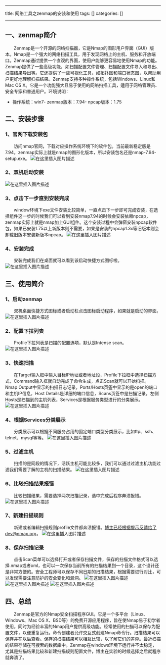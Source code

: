 
--- 
title:  网络工具之zenmap的安装和使用 
tags: []
categories: [] 

---
## 一、zenmap简介

  Zenmap是一个开源的网络扫描器，它是Nmap的图形用户界面（GUI）版本。Nmap是一个强大的网络扫描工具，用于发现网络上的主机、服务和开放端口。Zenmap通过提供一个直观的界面，使用户能够更容易地使用Nmap的功能。Zenmap提供了一些高级功能，如扫描配置文件管理、扫描配置文件导入和导出、扫描结果导出等。它还提供了一些可视化工具，如拓扑图和端口状态图，以帮助用户更好地理解扫描结果。Zenmap支持多种操作系统，包括Windows、Linux和Mac OS X。它是一个功能强大且易于使用的网络扫描工具，适用于网络管理员、安全专家和普通用户。环境说明：
- 操作系统：win7- zenmap版本：7.94- npcap版本：1.75
## 二、安装步骤

### 1、官网下载安装包

  访问nmap官网，下载对应操作系统环境下的软件包，当前最新稳定版是7.94，zenmap实际上就是nmap的图形化版本，所以安装包名还是nmap-7.94-setup.exe。 <img src="https://img-blog.csdnimg.cn/direct/2e01fbdbab05407ea10fdd9be84e944a.png" alt="在这里插入图片描述">

### 2、双机启动安装

<img src="https://img-blog.csdnimg.cn/direct/6d5a533642734794ba6196d99ed0f708.png" alt="在这里插入图片描述">

### 3、点击下一步直到安装完成

  window环境下exe文件安装比较简单，一直点击下一步即可完成安装，在选择组件这一步的时候我们可以看到安装nmap7.94的时候会安装依赖npcap，zenmap实际上就是nmap加上GUI组件。这个安装过程中会弹窗安装npcap软件包，如果已安装1.75以上新版本则不需要，如果是安装的npcap1.3x等旧版本则会卸载旧版本安装新版本npcap。 <img src="https://img-blog.csdnimg.cn/direct/d28ab1cae90b4ce2a9034efffbc662cd.png" alt="在这里插入图片描述">

### 4、安装完成

  安装完成我们在桌面就可以看到该启动快捷方式图标啦。 <img src="https://img-blog.csdnimg.cn/direct/7e163f700cac4fb4879aae606f80e21a.png" alt="在这里插入图片描述">

## 三、使用简介

### 1、启动zenmap

  双机桌面快捷方式图标或者启动栏点击图标启动程序，如果就是启动的界面。 <img src="https://img-blog.csdnimg.cn/direct/b3ab1483acf74f15a011db8125ca039c.png" alt="在这里插入图片描述">

### 2、配置下拉列表

  Profile下拉列表是扫描的配置选项，默认是Intense scan。 <img src="https://img-blog.csdnimg.cn/direct/28972ca7fbb6435f8d8d4b927a12a47e.png" alt="在这里插入图片描述">

### 3、快速扫描

  在Target输入框中输入目标IP地址或者地址段，Profile下拉框中选择扫描方式，Command输入框就自动完成了命令生成，点击Scan就可以开始扫描。Nmap Output中显示的扫描日志记录，Ports/Hosts页签中显示的是open的端口和主机IP信息，Host Details是详细的端口信息，Scans页签中是扫描记录。左侧Hosts是扫描到的主机列表，Services是根据服务类型进行的分类展示。 <img src="https://img-blog.csdnimg.cn/direct/432728fa7911414f8d3d2a55005ffdef.png" alt="在这里插入图片描述">

### 4、根据Services分类展示

  分类展示可以根据不同服务占用的固定端口类型分类展示，比如ftp、ssh、telnet、mysql等等。 <img src="https://img-blog.csdnimg.cn/direct/a6e8f592789e41d1a227f2652b535841.png" alt="在这里插入图片描述">

### 5、过滤主机

  扫描的是网段的情况下，活跃主机可能比较多，我们可以通过过滤主机功能过滤我们需要了解的主机的扫描结果。 <img src="https://img-blog.csdnimg.cn/direct/0002b8ba756248379bd90bdb358cd33f.png" alt="在这里插入图片描述">

### 6、比较扫描结果报错

  比较扫描结果，需要选择两次扫描记录，选中完成后程序奔溃报错。 <img src="https://img-blog.csdnimg.cn/direct/0ceba594b9f34d7fbb8ce57afba99c15.png" alt="在这里插入图片描述">

### 7、新建扫描规则

  新建或者编辑扫描规则profile文件都奔溃报错。博主已经根据提示反馈给了dev@nmap.org。 <img src="https://img-blog.csdnimg.cn/direct/671d09e83b584519acbcf5b5049bfd19.png" alt="在这里插入图片描述">

### 8、保存扫描记录

  点击Scan菜单可以选择打开或者保存扫描文件，保存的扫描文件格式可以选择.nmap或者xml，也可以一次保存当前所有的扫描结果到一个目录，这个设计还是非常方便的。安全工程师可以保存不同日期的扫描结果，根据需要进行对比，可以发现需要注意防护的安全变化和漏洞。 <img src="https://img-blog.csdnimg.cn/direct/a8dc354558a74020bb7d2da4f29611bc.png" alt="在这里插入图片描述"> <img src="https://img-blog.csdnimg.cn/direct/5d44928b485141b589fda6d231802b6e.png" alt="在这里插入图片描述"> <img src="https://img-blog.csdnimg.cn/direct/9873af485b2b4d4ea73bc21ce015135b.png" alt="在这里插入图片描述">

## 四、总结

  Zenmap是官方的Nmap安全扫描程序GUI。它是一个多平台（Linux、Windows、Mac OS X、BSD等）的免费开源应用程序，旨在使Nmap易于初学者使用，同时为经验丰富的Nmap用户提供高级功能。经常使用的扫描可以保存为配置文件，以便重复运行。命令创建者允许交互式创建Nmap命令行。扫描结果可以保存并在以后查看。保存的扫描结果可以相互比较，以了解它们的差异。最近扫描的结果存储在可搜索的数据库中。Zenmap在windows环境下运行并不太稳定，尤其是扫描结果比较和新建扫描规则配置文件，博主在实验的时候选择之后就程序就奔溃了。
